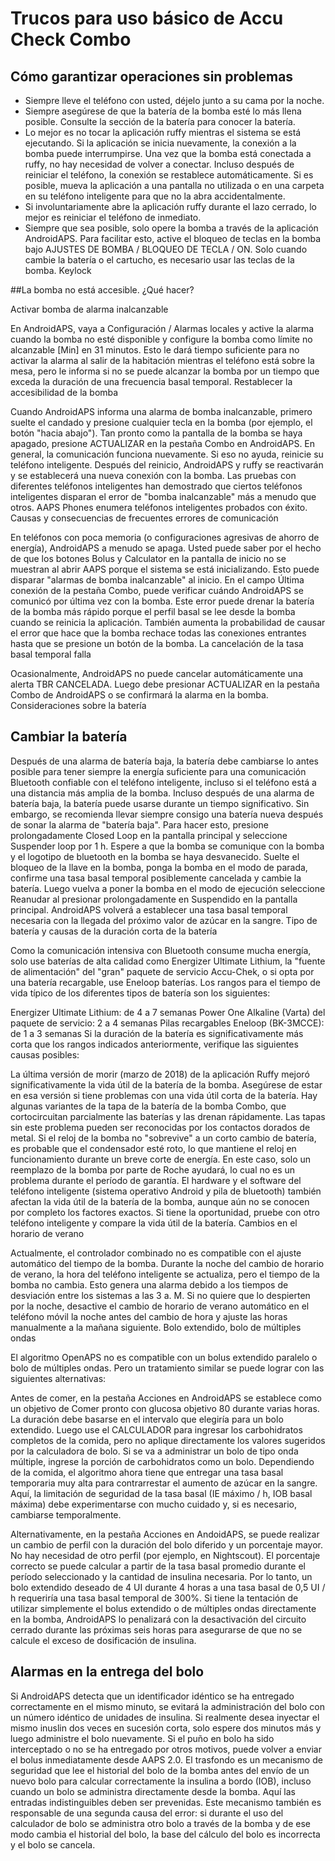 # Trucos para uso básico de Accu Check Combo
## Cómo garantizar operaciones sin problemas

*	Siempre lleve el teléfono con usted, déjelo junto a su cama por la noche.
*	Siempre asegúrese de que la batería de la bomba esté lo más llena posible. Consulte la sección de la batería para conocer la batería.
*	Lo mejor es no tocar la aplicación ruffy mientras el sistema se está ejecutando. Si la aplicación se inicia nuevamente, la conexión a la bomba puede interrumpirse. Una vez que la bomba está conectada a ruffy, no hay necesidad de volver a conectar. Incluso después de reiniciar el teléfono, la conexión se restablece automáticamente. Si es posible, mueva la aplicación a una pantalla no utilizada o en una carpeta en su teléfono inteligente para que no la abra accidentalmente.
*	Si involuntariamente abre la aplicación ruffy durante el lazo cerrado, lo mejor es reiniciar el teléfono de inmediato.
*	Siempre que sea posible, solo opere la bomba a través de la aplicación AndroidAPS. Para facilitar esto, active el bloqueo de teclas en la bomba bajo AJUSTES DE BOMBA / BLOQUEO DE TECLA / ON. Solo cuando cambie la batería o el cartucho, es necesario usar las teclas de la bomba. Keylock

##La bomba no está accesible. ¿Qué hacer?

Activar bomba de alarma inalcanzable

En AndroidAPS, vaya a Configuración / Alarmas locales y active la alarma cuando la bomba no esté disponible y configure la bomba como límite no alcanzable [Min] en 31 minutos.
Esto le dará tiempo suficiente para no activar la alarma al salir de la habitación mientras el teléfono está sobre la mesa, pero le informa si no se puede alcanzar la bomba por un tiempo que exceda la duración de una frecuencia basal temporal.
Restablecer la accesibilidad de la bomba

Cuando AndroidAPS informa una alarma de bomba inalcanzable, primero suelte el candado y presione cualquier tecla en la bomba (por ejemplo, el botón "hacia abajo"). Tan pronto como la pantalla de la bomba se haya apagado, presione ACTUALIZAR en la pestaña Combo en AndroidAPS. En general, la comunicación funciona nuevamente.
Si eso no ayuda, reinicie su teléfono inteligente. Después del reinicio, AndroidAPS y ruffy se reactivarán y se establecerá una nueva conexión con la bomba.
Las pruebas con diferentes teléfonos inteligentes han demostrado que ciertos teléfonos inteligentes disparan el error de "bomba inalcanzable" más a menudo que otros. AAPS Phones enumera teléfonos inteligentes probados con éxito.
Causas y consecuencias de frecuentes errores de comunicación

En teléfonos con poca memoria (o configuraciones agresivas de ahorro de energía), AndroidAPS a menudo se apaga. Usted puede saber por el hecho de que los botones Bolus y Calculator en la pantalla de inicio no se muestran al abrir AAPS porque el sistema se está inicializando. Esto puede disparar "alarmas de bomba inalcanzable" al inicio. En el campo Última conexión de la pestaña Combo, puede verificar cuándo AndroidAPS se comunicó por última vez con la bomba.
Este error puede drenar la batería de la bomba más rápido porque el perfil basal se lee desde la bomba cuando se reinicia la aplicación.
También aumenta la probabilidad de causar el error que hace que la bomba rechace todas las conexiones entrantes hasta que se presione un botón de la bomba.
La cancelación de la tasa basal temporal falla

Ocasionalmente, AndroidAPS no puede cancelar automáticamente una alerta TBR CANCELADA. Luego debe presionar ACTUALIZAR en la pestaña Combo de AndroidAPS o se confirmará la alarma en la bomba.
Consideraciones sobre la batería

## Cambiar la batería

Después de una alarma de batería baja, la batería debe cambiarse lo antes posible para tener siempre la energía suficiente para una comunicación Bluetooth confiable con el teléfono inteligente, incluso si el teléfono está a una distancia más amplia de la bomba.
Incluso después de una alarma de batería baja, la batería puede usarse durante un tiempo significativo. Sin embargo, se recomienda llevar siempre consigo una batería nueva después de sonar la alarma de "batería baja".
Para hacer esto, presione prolongadamente Closed Loop en la pantalla principal y seleccione Suspender loop por 1 h.
Espere a que la bomba se comunique con la bomba y el logotipo de bluetooth en la bomba se haya desvanecido.
Suelte el bloqueo de la llave en la bomba, ponga la bomba en el modo de parada, confirme una tasa basal temporal posiblemente cancelada y cambie la batería.
Luego vuelva a poner la bomba en el modo de ejecución seleccione Reanudar al presionar prolongadamente en Suspendido en la pantalla principal.
AndroidAPS volverá a establecer una tasa basal temporal necesaria con la llegada del próximo valor de azúcar en la sangre.
Tipo de batería y causas de la duración corta de la batería

Como la comunicación intensiva con Bluetooth consume mucha energía, solo use baterías de alta calidad como Energizer Ultimate Lithium, la "fuente de alimentación" del "gran" paquete de servicio Accu-Chek, o si opta por una batería recargable, use Eneloop baterías.
Los rangos para el tiempo de vida típico de los diferentes tipos de batería son los siguientes:

Energizer Ultimate Lithium: de 4 a 7 semanas
Power One Alkaline (Varta) del paquete de servicio: 2 a 4 semanas
Pilas recargables Eneloop (BK-3MCCE): de 1 a 3 semanas
Si la duración de la batería es significativamente más corta que los rangos indicados anteriormente, verifique las siguientes causas posibles:

La última versión de morir (marzo de 2018) de la aplicación Ruffy mejoró significativamente la vida útil de la batería de la bomba. Asegúrese de estar en esa versión si tiene problemas con una vida útil corta de la batería.
Hay algunas variantes de la tapa de la batería de la bomba Combo, que cortocircuitan parcialmente las baterías y las drenan rápidamente. Las tapas sin este problema pueden ser reconocidas por los contactos dorados de metal.
Si el reloj de la bomba no "sobrevive" a un corto cambio de batería, es probable que el condensador esté roto, lo que mantiene el reloj en funcionamiento durante un breve corte de energía. En este caso, solo un reemplazo de la bomba por parte de Roche ayudará, lo cual no es un problema durante el período de garantía.
El hardware y el software del teléfono inteligente (sistema operativo Android y pila de bluetooth) también afectan la vida útil de la batería de la bomba, aunque aún no se conocen por completo los factores exactos. Si tiene la oportunidad, pruebe con otro teléfono inteligente y compare la vida útil de la batería.
Cambios en el horario de verano

Actualmente, el controlador combinado no es compatible con el ajuste automático del tiempo de la bomba.
Durante la noche del cambio de horario de verano, la hora del teléfono inteligente se actualiza, pero el tiempo de la bomba no cambia. Esto genera una alarma debido a los tiempos de desviación entre los sistemas a las 3 a. M.
Si no quiere que lo despierten por la noche, desactive el cambio de horario de verano automático en el teléfono móvil la noche antes del cambio de hora y ajuste las horas manualmente a la mañana siguiente.
Bolo extendido, bolo de múltiples ondas

El algoritmo OpenAPS no es compatible con un bolus extendido paralelo o bolo de múltiples ondas. Pero un tratamiento similar se puede lograr con las siguientes alternativas:

Antes de comer, en la pestaña Acciones en AndroidAPS se establece como un objetivo de Comer pronto con glucosa objetivo 80 durante varias horas. La duración debe basarse en el intervalo que elegiría para un bolo extendido.
Luego use el CALCULADOR para ingresar los carbohidratos completos de la comida, pero no aplique directamente los valores sugeridos por la calculadora de bolo. Si se va a administrar un bolo de tipo onda múltiple, ingrese la porción de carbohidratos como un bolo. Dependiendo de la comida, el algoritmo ahora tiene que entregar una tasa basal temporaria muy alta para contrarrestar el aumento de azúcar en la sangre. Aquí, la limitación de seguridad de la tasa basal (IE máximo / h, IOB basal máxima) debe experimentarse con mucho cuidado y, si es necesario, cambiarse temporalmente.

Alternativamente, en la pestaña Acciones en AndoidAPS, se puede realizar un cambio de perfil con la duración del bolo diferido y un porcentaje mayor. No hay necesidad de otro perfil (por ejemplo, en Nightscout). El porcentaje correcto se puede calcular a partir de la tasa basal promedio durante el período seleccionado y la cantidad de insulina necesaria. Por lo tanto, un bolo extendido deseado de 4 UI durante 4 horas a una tasa basal de 0,5 UI / h requeriría una tasa basal temporal de 300%.
Si tiene la tentación de utilizar simplemente el bolus extendido o de múltiples ondas directamente en la bomba, AndroidAPS lo penalizará con la desactivación del circuito cerrado durante las próximas seis horas para asegurarse de que no se calcule el exceso de dosificación de insulina.

## Alarmas en la entrega del bolo

Si AndroidAPS detecta que un identificador idéntico se ha entregado correctamente en el mismo minuto, se evitará la administración del bolo con un número idéntico de unidades de insulina. Si realmente desea inyectar el mismo inuslin dos veces en sucesión corta, solo espere dos minutos más y luego administre el bolo nuevamente. Si el puño en bolo ha sido interceptado o no se ha entregado por otros motivos, puede volver a enviar el bolus inmediatamente desde AAPS 2.0.
El trasfondo es un mecanismo de seguridad que lee el historial del bolo de la bomba antes del envío de un nuevo bolo para calcular correctamente la insulina a bordo (IOB), incluso cuando un bolo se administra directamente desde la bomba. Aquí las entradas indistinguibles deben ser prevenidas.
Este mecanismo también es responsable de una segunda causa del error: si durante el uso del calculador de bolo se administra otro bolo a través de la bomba y de ese modo cambia el historial del bolo, la base del cálculo del bolo es incorrecta y el bolo se cancela.

